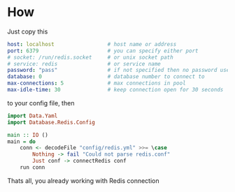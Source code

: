 # How

Just copy this

```yaml
host: localhost                 # host name or address
port: 6379                      # you can specify either port
# socket: /run/redis.socket     # or unix socket path
# service: redis                # or service name
password: "pass"                # if not specified then no password used
database: 0                     # database number to connect to
max-connections: 5              # max connections in pool
max-idle-time: 30               # keep connection open for 30 seconds
```

to your config file, then

```haskell
import Data.Yaml
import Database.Redis.Config

main :: IO ()
main = do
    conn <- decodeFile "config/redis.yml" >>= \case
        Nothing -> fail "Could not parse redis.conf"
        Just conf -> connectRedis conf
    run conn
```

Thats all, you already working with Redis connection